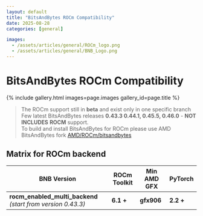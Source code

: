 ```yaml
---
layout: default
title: "BitsAndBytes ROCm Compatibility"
date: 2025-08-28
categories: [general]

images:
  - /assets/articles/general/ROCm_logo.png
  - /assets/articles/general/BNB_Logo.png
---
```


# BitsAndBytes ROCm Compatibility

{% include gallery.html images=page.images gallery_id=page.title %}

> The ROCm support still in **beta** and exist only in one specific branch  
> Few latest BitsAndBytes releases **0.43.3 0.44.1, 0.45.5, 0.46.0** - **NOT INCLUDES** **ROCM** support.  
> To build and install BitsAndBytes for ROCm please use AMD BitsAndBytes fork [AMD/ROCm/bitsandbytes](https://github.com/ROCm/bitsandbytes/tree/rocm_enabled_multi_backend)

## Matrix for ROCm backend

| BNB Version | ROCm Toolkit | Min AMD GFX | PyTorch |
|---|---|---|---|
| **rocm_enabled_multi_backend** *(start from version 0.43.3)* | **6.1 +** | **gfx906** | **2.2 +** |
